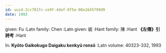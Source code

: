 ```yaml
---
id: uuid-2cc781fc-ce9f-4def-8f5e-00a1645f99d9
date: 1993
---
```


given: Fu :Latn
family: Chen :Latn
given: 紱 :Hant
family: 陳 :Hant
**《左傳》引詩考** :Hant

In: 
**Kyōto Gaikokugo Daigaku kenkyū ronsō** :Latn
volume: 40323-332, 1993